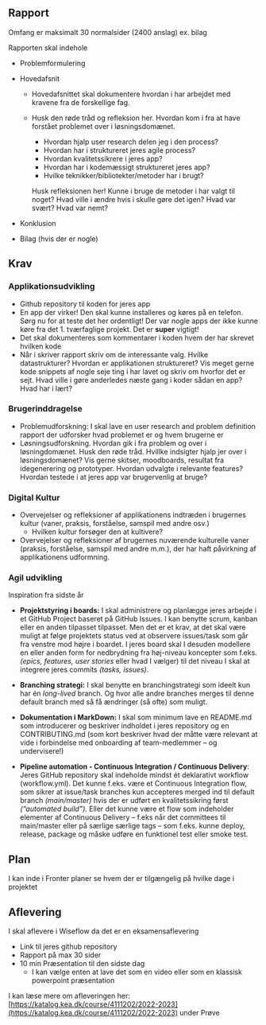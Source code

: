 

## Rapport

Omfang er maksimalt 30 normalsider (2400 anslag) ex. bilag 



Rapporten skal indehole

- Problemformulering

- Hovedafsnit

  - Hovedafsnittet skal dokumentere hvordan i har arbejdet med kravene fra de forskellige fag.

  - Husk den røde tråd og refleksion her. Hvordan kom i fra at have forstået problemet over i løsningsdomænet. 

    - Hvordan hjalp user research delen jeg i den process?
    - Hvordan har i struktureret jeres agile process?
    - Hvordan kvalitetssikrere i jeres app?
    - Hvordan har i kodemæssigt struktureret jeres app?
    - Hvilke teknikker/bibliotekter/metoder har i brugt?

    Husk refleksionen her! Kunne i bruge de metoder i har valgt til noget? Hvad ville i ændre hvis i skulle gøre det igen? Hvad var svært? Hvad var nemt?

- Konklusion

- Bilag (hvis der er nogle)



## Krav

### Applikationsudvikling

- Github repository til koden for jeres app
- En app der virker! Den skal kunne installeres og køres på en telefon. Sørg nu for at teste det her ordentligt! Der var nogle apps der ikke kunne køre fra det 1. tværfaglige projekt. Det er **super** vigtigt!
- Det skal dokumenteres som kommentarer i koden hvem der har skrevet hvilken kode
- Når i skriver rapport skriv om de interessante valg. Hvilke datastrukturer? Hvordan er applikationen struktureret? Vis meget gerne kode snippets af nogle seje ting i har lavet og skriv om hvorfor det er sejt. Hvad ville i gøre anderledes næste gang i koder sådan en app? Hvad har i lært?



### Brugerinddragelse

- Problemudforskning: I skal lave en user research and problem definition rapport der udforsker hvad problemet er og hvem  brugerne er
- Løsningsudforskning. Hvordan gik i fra problem og over i løsningdomænet. Husk den røde tråd. Hvillke indsigter hjalp jer over i løsningsdomænet? Vis gerne skitser, moodboards, resultat fra idegenerering og prototyper. Hvordan udvalgte i relevante features? Hvordan testede i at jeres app var brugervenlig at bruge?



### Digital Kultur

- Overvejelser og refleksioner af applikationens indtræden i brugernes kultur (vaner, praksis, forståelse, samspil med andre osv.)
  - Hvilken kultur forsøger den at kultivere?
- Overvejelser og refleksioner af brugernes nuværende kulturelle vaner (praksis, forståelse, samspil med andre m.m.), der har haft påvirkning af applikationens udformning.



### Agil udvikling

Inspiration fra sidste år

- **Projektstyring i boards:** I skal administrere og planlægge jeres arbejde i et GitHub Project baseret på GitHub Issues. I kan benytte scrum, kanban eller en anden tilpasset tilpasset. Men det er et krav, at det skal være muligt at følge projektets status ved at observere issues/task som går fra venstre mod højre i boardet. I jeres board skal I desuden modellere en eller anden form for nedbrydning fra høj-niveau koncepter som f.eks. *(epics, features, user stories* eller hvad I vælger) til det niveau I skal at integrere jeres commits *(tasks, issues)*.

- **Branching strategi:** I skal benytte en branchingstrategi som ideelt kun har én *long-lived* branch. Og hvor alle andre branches merges til denne default branch med så få ændringer (så ofte) som muligt.

- **Dokumentation i MarkDown:** I skal som minimum lave en README.md som introducerer og beskriver indholdet i jeres repository og en CONTRIBUTING.md (som kort beskriver hvad der måtte være relevant at vide i forbindelse med onboarding af team-medlemmer – og undervisere!)

- **Pipeline automation - Continuous Integration / Continuous Delivery**: Jeres GitHub repository skal indeholde mindst ét deklarativt workflow (workflow.yml). Det kunne f.eks. være et Continuous Integration flow, som sikrer at issue/task branches kun accepteres merged ind til default branch *(main/master)* hvis der er udført en kvalitetssikring først *(“automated build”).* Eller det kunne være et flow som indeholder elementer af Continuous Delivery – f.eks når det committees til main/master eller på særlige særlige tags – som f.eks. kunne deploy, release, package og måske udføre en funktionel test eller smoke test.



## Plan

I kan inde i Fronter planer se hvem der er tilgængelig på hvilke dage i projektet



## Aflevering

I skal aflevere i Wiseflow da det er en eksamensaflevering

- Link til jeres github repository
- Rapport på max 30 sider
- 10 min Præsentation til den sidste dag
  - I kan vælge enten at lave det som en video eller som en klassisk powerpoint præsentation



I kan læse mere om afleveringen her: [https://katalog.kea.dk/course/4111202/2022-2023](https://katalog.kea.dk/course/4111202/2022-2023) under Prøve

